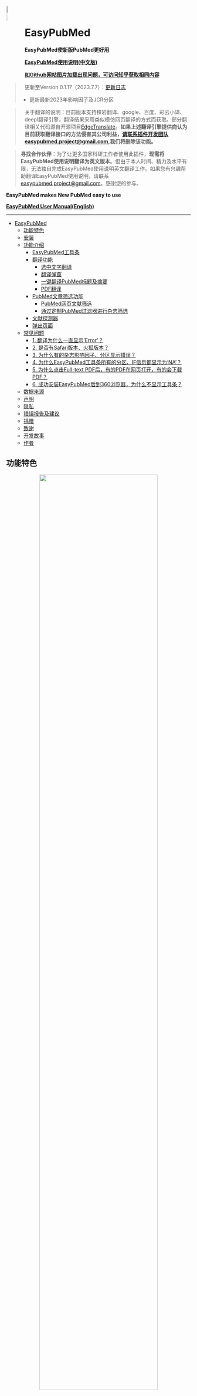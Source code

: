 <left><img src="md_image\ep.png" width=10% style="float:left"/></left>
<br>
<a id="top"></a>
# EasyPubMed 

**EasyPubMed使新版PubMed更好用**

[**EasyPubMed使用说明(中文版)**](https://github.com/naivenaive/EasyPubMed/blob/master/EasyPubMed%E4%BD%BF%E7%94%A8%E8%AF%B4%E6%98%8E.md)

[**如Github网站图片加载出现问题，可访问知乎获取相同内容**](https://zhuanlan.zhihu.com/p/150317440)

> 更新至Version 0.1.17（2023.7.7）：[更新日志](https://github.com/naivenaive/EasyPubMed/blob/master/%E6%9B%B4%E6%96%B0%E6%97%A5%E5%BF%97.md)
> - 更新最新2023年影响因子及JCR分区

> 关于翻译的说明：目前版本支持棵岩翻译、google、百度、彩云小译、deepl翻译引擎，翻译结果采用类似模仿网页翻译的方式而获取。部分翻译相关代码源自开源项目[EdgeTranslate](https://github.com/EdgeTranslate)。**如果上述翻译引擎提供商认为目前获取翻译接口的方法侵害其公司利益，请联系插件开发团队easypubmed.project@gmail.com,我们将删除该功能。**

> **寻找合作伙伴**：为了让更多国家科研工作者使用此插件，**现需将EasyPubMed使用说明翻译为英文版本**。但由于本人时间、精力及水平有限，无法独自完成EasyPubMed使用说明英文翻译工作。如果您有兴趣帮助翻译EasyPubMed使用说明，请联系<easypubmed.project@gmail.com>。感谢您的参与。

**EasyPubMed makes New PubMed easy to use**

 [**EasyPubMed User Manual(English)**](https://github.com/naivenaive/EasyPubMed/blob/master/EasyPubMed%20User%20Manual.md)

-------

- [EasyPubMed](#easypubmed)
  - [功能特色](#功能特色)
  - [安装](#安装)
  - [功能介绍](#功能介绍)
    - [EasyPubMed工具条](#easypubmed工具条)
    - [翻译功能](#翻译功能)
      - [选中文字翻译](#选中文字翻译)
      - [翻译弹窗](#翻译弹窗)
      - [一键翻译PubMed标题及摘要](#一键翻译pubmed标题及摘要)
      - [PDF翻译](#pdf翻译)
    - [PubMed文章筛选功能](#pubmed文章筛选功能)
      - [PubMed网页文献筛选](#pubmed网页文献筛选)
      - [通过定制PubMed过滤器进行杂志筛选](#通过定制pubmed过滤器进行杂志筛选)
    - [文献探测器](#文献探测器)
    - [弹出页面](#弹出页面)
  - [常见问题](#常见问题)
    - [1. 翻译为什么一直显示‘Error’？](#1-翻译为什么一直显示error)
    - [2. 是否有Safari版本、火狐版本？](#2-是否有safari版本火狐版本)
    - [3. 为什么有的杂志影响因子、分区显示错误？](#3-为什么有的杂志影响因子分区显示错误)
    - [4. 为什么EasyPubMed工具条所有的分区、IF信息都显示为‘NA’？](#4-为什么easypubmed工具条所有的分区if信息都显示为na)
    - [5. 为什么点击Full-text PDF后，有的PDF在网页打开，有的会下载PDF？](#5-为什么点击full-text-pdf后有的pdf在网页打开有的会下载pdf)
    - [6. 成功安装EasyPubMed后到360浏览器，为什么不显示工具条？](#6-成功安装easypubmed后到360浏览器为什么不显示工具条)
  - [数据来源](#数据来源)
  - [声明](#声明)
  - [隐私](#隐私)
  - [错误报告及建议](#错误报告及建议)
  - [捐赠](#捐赠)
  - [致谢](#致谢)
  - [开发故事](#开发故事)
  - [作者](#作者)

## 功能特色
<p align="center">
<img src="md_image/0.1.5/demo.gif" width=80% >
</p>

- **专为新版PubMed设计的工具条——看摘要、找全文、收藏文献**
  - 一键点击从UnpayWall、Sci-Hub多渠道获取全文PDF，找全文如此简单
  - 一键收集PubMed文章，好文献随时收藏并支持做多种标记，如星价、旗标、贴标签、写备注
  -  展示最新杂志影响因子（2023年）、JCR分区（2023年）、中科院分区（2022年底）及文章被引用次数
  - 获取文章10000+种参考文献引用格式，覆盖绝大多数SCI杂志
  - 一键导出文献，方便导入Endnote
  - PubMed搜索界面展示完整摘要
- **强大翻译功能——翻译竟然这么方便，文献阅读没烦恼**
  - 支持多种翻译引擎（棵岩翻译、google、百度、彩云小译、deepl）
  - 一键翻译PubMed文章标题及摘要
  - 实时英文翻译 = 选中文字+“T”/“D”键
  - 网页PDF随时翻译=选中文字+“Ctrl+C”键
- **文献探测器——探测所有网页中的文献**
  - 在任何页面探测DOI、PMID、arxivID、谷歌学术（Google scholar）ID
  - 展示文献基本信息，一键直达文献网站、获取文献PDF
- **文献管理助手——浏览器就能把文献管理得井井有条**
  - 文献分项目管理
  - 全文PDF批量下载
  - 全文PDF自动重命名，乱码文件名从此消失
  - 文献附件（Supplementary Material）管理，文献附件也保存得井井有条
- **文献筛选助手——筛选高质量文献如此简单**
  - 支持根据杂志影响因子、分区、被引用次数等6种模式筛选文献
  - PubMed杂志筛选助手帮你筛选高质量杂志
- **通过Edge及Chrome商店审查，安全放心**

<p align="right">
<a href="https://github.com/naivenaive/EasyPubMed/blob/master/EasyPubMed%20User%20Manual.md#functions-and-features">English version: Functions and Features</a>
<br>
<a href="#top">回到顶部</a>
</p>

## 安装

浏览器支持: Chrome, Edge

目前Google及Edge应用商店均已通过应用商店安全审查，您可以通过Chrome及Edge商店添加此扩展。

- Edge：https://microsoftedge.microsoft.com/addons/detail/easypubmed/daibhooimgnmhjagkkjamadijfambhid

- Chrome：https://chrome.google.com/webstore/detail/easypubmed/nkpdpmomjhifdobiopmgfjjffacldfje （国内访问需使用代理）
 
如您觉得好用，希望您可以**在商店给予五星好评并留言**，这将有助于此项目的推广。

如使用其他Chromium内核浏览器（如360极速浏览器），请按如下方法安装：
1. 下载扩展插件: 点击[此链接](https://easypubmed.vercel.app/EasyPubMed_0.1.14.zip)或[百度网盘](https://pan.baidu.com/s/13dd6kB62L3d4tpP_5jGkTg?pwd=yohk)下载EasyPubMed
2. 解压缩EasyPubMed.zip文件生成EasyPubMed文件夹
3. 打开chrome或edge浏览器，在导航栏输入chrome://extensions（Chrome浏览器）或edge://extensions（Edge浏览器），**确保开发者模式打开**，点击‘加载解压缩的扩展’按钮，选择EasyPubMed文件夹即可加载成功。
<p align="right">
<a href="https://github.com/naivenaive/EasyPubMed/blob/master/EasyPubMed%20User%20Manual.md#setup">English version: Setup</a>
<br>
<a href="#top">回到顶部</a>
</p>

## 功能介绍

### EasyPubMed工具条
<p align="center">
<img src="md_image/0.1.5/toolbar.png" width=80% >
</p>

**安装EasyPubMed后，在PubMed搜索界面每篇文献下方将会出现EasyPubMed工具条**

0. 点击向下箭头展示该**文献完整摘要**，展开后点击向上箭头复原。摘要字体大小可在 [弹出界面](#option)-More Options-Abstract Font Size中设置，默认为Normal（正常），另有Large（大号），X-Large（超大号）两种字体大小供选择。
1. EasyPubMed图标：链接到EasyPubMed在Github上的主页

2. 显示杂志JCR分区或中科院分区（可在[弹出界面](#option)设置）

   - JCR分区: 采用最新2020年 *Journal Citation Reports*数据，所显示的分区为该杂志在SCIE所用学科类别中的最佳排名。 比如，该杂志在A学科中排名Q1，在B学科中排名Q3，那么依据其最佳排名该杂志被标注为Q1。不同分区杂志采用不同颜色标注，Q1标注为红色，Q1标注为黄色，Q3标注为绿色，Q4标注为灰色。NA表示该杂志未被收录。

    <img src="md_image/image-20200621180515339.png" alt="image-20200621180515339" width=20% />

   - CAS分区：采用2021年12月发布的中科院（CAS）文献情报分区表，所显示的分区为该杂志在所用学科类别中的最佳排名。我们采用B1、B2、B3、B4表示该杂志在1区、2区、3区、4区。不同分区杂志采用不同颜色标注，B1标注为红色，B1标注为黄色，B3标注为绿色，B4标注为灰色。NA表示该杂志未被收录。

    <img src="md_image/image-20200621181012739.png" alt="image-20200621181012739" width=20% />

   - JCR分区与CAS分区差异请参见 https://zhuanlan.zhihu.com/p/78144183

3. 显示杂志影响因子:  采用最新2020年 *Journal Citation Reports*数据，NA表示该杂志未被收录。
   
4. 显示该篇论文在Pubmed数据库中被引用次数，0表示该杂志未被引用，NA表示未能正确获取该杂志被引用信息。

5. 链接至该文章所对应的Sci-Hub页面。如果未找到该杂志doi，此链接将失活变为灰色。
<p align="center">
   <img src="md_image/image-20200622185138582.png" alt="image-20200622185138582" width=70% />
</p>

1. 全屏显示全文PDF，这是通过综合分析Unpaywall、Sci-Hub多个文献获取平台所获得的PDF链接，可能需要几秒钟加载时间。如果可以获取全文PDF，此链接将被激活并显示'PDF(Full Text)‘，否则连接将变成灰色并显示'PDF(NOT FOUND)'。
<p align="center">
      <img src="md_image/image-20200622073622374.png" alt="image-20200622073622374" width=70% />
</p>

7. **点击进入文献引用界面，在此界面可以自动生成文内及文末文献引用格式及文献信息**
<p align="center">
      <img src="md_image/0.1.14/citation.png" alt="image-20200622073913101" width=70% />
</p>

- ① 选择需要的引用格式（Citation Style），可选择的引用格式包括CSL格式和自定义的3种格式。[CSL(Citation Style language)](https://citationstyles.org/)是目前开发最为完备的文献引用编辑语言，支持自动生成10000+杂志的文内引用格式及文末参考文献格式。CSL支持的杂志EasyPubMed插件均支持。自定义的3种格式为科研人员经常在做论文笔记时使用的文献引用格式：
  1. Quick Reference（Last Author）：文内引用格式为*通讯作者，发表年份，杂志名缩写[影响因子，PMID]*,文末参考文献格式为*杂志名缩写.发表年份 月份 日期；卷（期）：页码*
  2. Quick Reference（First, Last Author）：文内引用格式为*通讯作者，发表年份，杂志名缩写[影响因子，PMID]*,文末参考文献格式同上
  3. Powerpoint Reference:为制作幻灯片时常用的文献引用格式，形式为*第一作者（如作者有多人则跟随et al.） 杂志名缩写 发表年份*
  **如您在使用中有其他文献引用格式需求，可以通过[错误报告及建议](#contact)联系我，我将在后续版本中加入反馈需求较集中的文献引用格式。**
- ② 选择引用语言，默认为自动（Auto），通常不需要更改
- ③ 展示文内引用格式，点击前方<span style="color:#20558a">🗍</span>可复制
- ④ 展示文末参考文献格式，点击前方<span style="color:#20558a">🗍</span>可复制
- ⑤ 选择文献格式，支持BIBTEX、RIS、CSL-JSON三种格式，可将文献信息导入Endnote、Citavi、Zotero、NoteExpress等文献管理软件
- ⑥ 下载RIS格式文件，以方便导入Endnote
- ⑦ 复制文献信息
- ⑧ 根据⑤选择的格式展示相应文献信息

8. **点击进入文献收集界面，在此界面可以收集论文至EasyPubMed文献管理器（Reference Manager）**
<p align="center">
      <img src="md_image/0.1.5/collect.png" width=70% />
</p>

- ① 界面上方显示此篇文章的基本信息包括题目（Title）、发表杂志（Journal）、作者（Author）、PMID、DOI
- ② 选择将此文章加入的项目（Project），点击输入框可弹出目前已经建立的项目名，若要新建项目可以点击后方<span style="color:#33bea6">⊕</span>创建新项目
- ③ 为此文章设立红旗标记或绿旗标记，您可以自定义各标记意义，如红旗表示文章重要，蓝旗表示文章需要进一步阅读等
- ④ 为此文章设立标签（Tag），默认标签有Read、Go through reference、Discussion，点击输入框会弹出目前项目已设立标签并可选择，也可在输入框输入新的标签，点按回车或后方<span style="color:#33bea6">⊕</span>键加入标签。已设立的标签会在下方展示，**双击已加入标签可以将其删除**
- ⑤ 为此文章进行星价，点击末端<span style="color:#33bea6">🗘</span>键可以重新评价
- ⑥ 为此文章注释（note），如可输入备注信息
- ⑦ 点击Collect键，此文章将被收集入EasyPubMed文献管理器（Reference Manager），可通过[弹出界面](#option)-Reference Manager进入文献管理器，详情参见[文献管理助手使用说明](https://github.com/naivenaive/EasyPubMed/blob/master/%E6%96%87%E7%8C%AE%E7%AE%A1%E7%90%86%E5%8A%A9%E6%89%8B%E4%BD%BF%E7%94%A8%E8%AF%B4%E6%98%8E.md)
- ⑧ 点击Abandon键，放弃收集此篇文章

<p align="center">
      <img src="md_image\reference_manager\pubmed_collect.gif" width=80% />
</p>

### 翻译功能
<p align="center">
     <img src="md_image/0.1.14/translation2.gif" width=80% />
</p>

#### 选中文字翻译
- **此功能可在任何页面（包括但不限于PubMed）中使用**
- **选中需要翻译的文字，按翻译快捷键（默认为‘T’）**，即在选中部分文字前方出现翻译结果，以绿色文字展示。
- 单基‘EP’图标打开翻译弹窗
- **双击‘EP’图标或翻译绿色字体部分可关闭所对应翻译结果，按翻译清除快捷键（默认为‘Z’）清除界面所有翻译结果**
- 翻译结果由各翻译引擎提供，点击翻译引擎链接，可以直达翻译网站页面。
- 翻译功能默认开启，可通过 [弹出界面](#option)-More Options- Enable Translation 设置关闭此功能
- 翻译快捷键、翻译清除快捷键可以在 [弹出界面](#option)-More Options-Translate Key/Clear Key 中设置，快捷键可使用A-Z任一字母，但两者不能相同。
- 翻译引擎可以在翻译弹窗中设置
- 翻译目标语言可以在 [弹出界面](#option)-More Options-Target Language 中设置，默认为Chinese Simplified(简体中文)，也可以在翻译弹窗中设置。

#### 翻译弹窗
<p align="center">
     <img src="md_image/0.1.14/translateModal.png" width=80% />
</p>

- **此功能可在任何页面（包括但不限于PubMed）中使用**
- **选中需要翻译的文字，按翻译弹窗快捷键（默认为‘D’）**，即可展示翻译弹窗，并自动查询所选单词或翻译所选句子。
- 翻译弹窗分为三个界面：Dictionary、Translate、Settings
  - Dictionary（词典界面）：可在此界面查询单词含义、例句（由Bing提供）
  - Translate（翻译界面）：可通过Service（服务）选择翻译引擎，包括自动（Auto）、google、bing、百度、腾讯、彩云小译、deepl。可通过Target（目标语言）选择翻译的目标语言，google翻译支持语言丰富，而其他翻译引擎仅支持中（简体）英互译。点击“Translate”按键获取翻译结果，点击“Copy”按键复制翻译结果。
  - Settings（设置界面）：可通过拖动各翻译引擎标记，以设置自动翻译过程中各翻译引擎的先后顺序
- 可以拖动翻译弹窗标题栏在界面自由移动弹窗，选择弹窗各边角以缩放弹窗。点击翻译界面右上角‘—’键，可以隐藏翻译界面。
- 翻译弹窗快捷键可以在 [弹出界面](#option)-More Options-Translate Modal Key设置。

#### 一键翻译PubMed标题及摘要
<p align="center">
     <img src="md_image/translation3.gif" width=80% />
</p>

- 每篇文章标题后均有标题翻译按键，点击此按键即刻获取标题翻译结果
- 在PubMed搜索界面，点击摘要全文前端摘要翻译按键即可获取此篇摘要翻译结果。在PubMed单篇文章展示界面，点击摘要末尾处摘要翻译按键即可获取此篇摘要翻译结果。
- 与选中翻译功能一致，双击‘EP’图标或翻译绿色字体部分可关闭所对应翻译结果，按翻译清除快捷键（默认为‘Z’）清除界面所有翻译结果
- 此功能默认开启，可通过 [弹出界面](#option)-More Options- Translation Button设置关闭此功能

#### PDF翻译
<p align="center">
     <img src="md_image/0.1.14/pdfTranslate.gif" width=80% />
</p>

- 如上图所示，当打开本地(需允许访问文件URL)或互联网加载的PDF文件时，在屏幕右下角会出现翻译图标。点击图标即可出现翻译弹窗。
- **选中PDF内文字，并按Ctrl+C，即可在翻译界面中获得单词查询及句子翻译。操作与翻译弹窗一致**

### PubMed文章筛选功能
#### PubMed网页文献筛选
- PubMed网页文献筛选功能可按您的需求选择性展示部分文献，如展示影响因子大于3分杂志收录的文献、位于中科院分区一区杂志收录的文献、引用次数大于10次的文献等。此功能通过EASYPUBMED FILTER实现。
 
<p align="center">
     <img src="md_image/0.1.14/easypubmedFilter.png" width=80% />
</p>

- EASYPUBMED FILTER在PubMed搜索界面左侧，提供以下六种文章筛选方案（见上图）：影响因子（IMPACT FACTOR）、JCR分区（JCR QUARTILE）、CAS分区（CAS BLOCK）、是否为顶级杂志（TOP/NON-TOP JOURNAL）、是否为SCI收录杂志（SCI/NON-SCI INDEXED JOURNAL）、是否为高频引用文章（HIGHLY CITED PAPERS）。点击任一个选项其下方将出现对应筛选的具体标准。
  - 影响因子：可在‘Min’（最小值）和‘Max’（最大值）处设置杂志影响因子范围。如设置Min为3，Max为10，则仅展示影响因子在3-10分之间文章，而不在此区间内的文章将会被自动隐藏。
  - JCR分区：按JCR分区筛选，如勾选Q1、Q2，则展示位于JCR分区1区和2区的杂志所收录的文章，其余文章将被自动隐藏。
  - CAS分区：按中科院（CAS）分区筛选，与JCR分区类似
  - 是否为顶级杂志：按是否为顶级杂志筛选
    - 顶级杂志指在中国科学院文献情报中心期刊分区中被划为顶刊的杂志
  - 是否为SCI收录杂志：按是否被SCIE收录筛选
  - 是否为高频引用文章：根据文章被引用次数筛选，如设置为10，则仅展示被引用超过10次的文章，其余文章将被隐藏。
- 设置筛选标准后，点击下方Activate EasyPubMed Filter按键对搜索结果进行筛选，如修改筛选标准需点击Refresh EasyPubMed Filter重新筛选。单击Deactivate EasyPubMed Filter关闭杂志筛选功能。
- 如希望每次打开PubMed搜索页面自动应用此筛选机制，请勾选“Automatically enable filter”选项
- 此功能默认开启，可通过 [弹出界面](#option)-More Options- Enable PubMed Filter设置关闭此功能
#### 通过定制PubMed过滤器进行杂志筛选
- 通过点击[弹出界面](#option)-PubMed Filter Manger打开PubMed杂志筛选助手。
- PubMed杂志筛选助手帮助您筛选您所在专业需重点关注的杂志，自动将杂志目录转化为PubMed过滤器检索式，并帮助您将检索式自动导入PubMed账号，以最大限度满足您对于杂志筛选需求。
- 杂志筛选助手使用方法请参见<a target='_blank' href="https://github.com/naivenaive/EasyPubMed/blob/master/PubMed%E6%9D%82%E5%BF%97%E7%AD%9B%E9%80%89%E5%8A%A9%E6%89%8B%E4%BD%BF%E7%94%A8%E8%AF%B4%E6%98%8E.md">PubMed杂志筛选助手使用说明</a>

### 文献探测器
- EasyPubMed探测器可以在任何页面（包括PubMed）自动检测文献标识符如DOI、PMID、arxivID、谷歌学术（Google scholar）ID。
- 若在网页中探测到文献标识符，则在该页面右小角会出现探测器按钮，在识别成功的标志符后方会出现探测器标志。
 <p align="center">
     <img src="md_image/0.1.14/esSidebarDetector.png" width=80% />
</p> 

- 点击探测器按钮或文献标识符后方的探测器标志会弹出侧边栏
  - 侧边栏标题行提供：Home(目录页)、←（后退）、→（前进）、Hide（隐藏侧边栏）多种功能
  - 侧边栏目录页展示该网页中探测到的所有文献标题及标识符
  
     <p align="center">
     <img src="md_image/0.1.14/esSidebarCatalog.png" width=30% />

  - 点击文献标题进入内容页，内容页会展示文献基本信息，文献网站链接（Web Link）、文献PDF链接（PDF Link）。探测器会根据文献标识符搜索PubMed、PMC、Crossref、Arxiv、Google scholar、Scihub等多个数据库以获取文献基本信息和链接。若该文献信息可以从多个渠道获得，用户可以通过点击Source（来源）切换文献信息来源。
  - 点击内容页下方Citation进入引用页，该页使用方法与EasyPubMed工具条中Citation弹出界面相同
  - 点击内容页下方“Refetch link”按键，重新获取文献相关链接
- 此功能默认关闭，可通过 [弹出界面](#option)-More Options- Enable Detector打开此功能


<p style="text-align:center">
     <img src="md_image/0.1.14/esSidebarContent.png" width=25% style="display:inline"/>
     <img src="md_image/0.1.14/esSidebarCitation.png" width=25% style="display:inline"/>
</p> 

### 弹出页面

<p align="center">
     <img src="md_image/0.1.14/popup.png" width=80% />
</p>

**左键点击浏览器右上角深蓝色EP（EasyPubMed）按钮将会出现弹出页面，您可在此页面进行参数设置、快捷功能访问并了解EasyPubMed使用。**

1. 设置默认Sci-Hub地址，默认为 https://sci-hub.st/. 您可以在 https://sci-hub.st/, https://sci-hub.se/,  https://sci-hub.ru/,https://sci-hub.ee/, https://sci-hub.do/, https://sci-hub.ren/, https://sci-hub.cc/, https://sci-hub.tw/, https://sci-hub.shop/ 中选择合适的Sci-Hub地址。当你发现所有的文章均无法获取全文时，请在此处尝试更改Sci-Hub地址以解决。
2. 如您不知道目前可以选择哪个Sci-Hub网站时，您可点击此处获取推荐的Sci-Hub网站列表
3. <a id="option"></a> 点击More Options设置更多参数：
- A、B. 选择展示JCR分区或CAS分区。如果一种方法被激活，另一种分区方法将自动关闭。默认采用JCR分区。
- C. 激活EasyPubMed过滤功能
- D. 激活探测器功能
- E. 调整EasyPubMed工具条至上方，激活效果如下
   
<p align="center">
     <img src="md_image/0.1.14/topMode.png" width=80% />
</p>

     
 - F. 设置在Pubmed搜索界面完整摘要字体大小，默认为Normal（正常），另有Large（大号），X-Large（超大号）供选择
 - G. 激活翻译功能，如此功能关闭则下方翻译相关选项将隐藏
 - H. 选择是否展示PubMed标题翻译按键（下图A）和摘要翻译按键（下图B）。

<p align="center">
     <img src="md_image/toolbar2.png" width=50% />
</p>
<p align="center">
     <img src="md_image/translation3.png" width=50% />
</p>


  - I. 翻译弹窗快捷键，默认为"D",可以设置使用A-Z任一字母，但不能与翻译快捷键、清除翻译快捷键相同。
  - J. 翻译快捷键，默认为"T",可以设置使用A-Z任一字母，但不能与翻译弹窗快捷键、清除翻译快捷键相同。
  - K. 清空翻译快捷键，默认为"Z",可以设置使用A-Z任一字母，但不能与翻译弹窗快基尔坚、翻译快捷键相同。
  - L. 选择翻译语言，默认翻译为Simplified Chinese（简体中文）。
  - M. 是否愿意参与使用体验改善项目，详情参见[隐私](#privacy)
  - N. 恢复默认设置

4. 打开PubMed杂志筛选助手（PubMed Filter Manager）
2. 打开文献管理助手（Reference Manager）
3. 打开PubMed首页: https://pubmed.ncbi.nlm.nih.gov/
4. 打开您设置的Sci-Hub网站首页：默认为 'https://sci-hub.st/
5. 打开[Google翻译中文站](https://translate.google.cn/)
6. 可在此处键入所要查询杂志的名称、缩写或ISSN、eISSN以检索杂志的信息。杂志信息包括杂志名称、缩写、ISSN，eISSN、是否被SCI收录、杂志影响因子，JCR分区，CAS（中科院）分区、是否为顶级刊物及杂志分类信息等。所有PubMed收录杂志信息均可在此处查询。
7.  词典功能，在此处键入单词以获取必应词典解释。
8.  可在此处输入所寻找文章的PMID号、DOI或论文题目直接连接到Sci-Hub网站获取全文。在此处搜索与在Sci-Hub首页搜索所得结果是一致的。
9.  查看EasyPubMed使用手册
10. 向EasyPubMed报告错误或提出建议
11. 捐助EasyPubMed项目
12. 了解EasyPubMed开发故事及作者
13. EasyPubMed版本号及作者信息
<p align="right">
<a href="https://github.com/naivenaive/EasyPubMed/blob/master/EasyPubMed%20User%20Manual.md#details">English version: Details</a>
<br>
<a href="#top">回到顶部</a>
</p>

## 常见问题

### 1. 翻译为什么一直显示‘Error’？
目前EasyPubMed插件使用Google翻译及Bing词典功能提供翻译结果。由于Google已经退出中国，因此其服务并不稳定，有可能会某些时间段无法使用。请耐心等待一段时间，功能通常会自行恢复。目前市面市面绝大多翻译服务均是需要付费使用，google翻译是目前可及翻译效果最好、免费的翻译工具，望各位理解。

### 2. 是否有Safari版本、火狐版本？
Safari版本正在开发中，预及年底上线，此版本会酌情收取一定费用，望用户理解。火狐浏览器内核与Chrome和Edge有一些差异，开发需要对代码进行较多更改，短期内并没有计划。如果你希望在上述平台开发类似插件，可以联系我，我将提供必要的帮助。

### 3. 为什么有的杂志影响因子、分区显示错误？
EasyPubMed插件内核数据采用杂志唯一的ISSN编号将Pubmed数据库杂志信息、JCR报告、中科院（CAS）文献情报分区表合并。由于合并过程中存在误差因而造成错误，如果您发现可以联系<easypubmed.project@gmail.com>。

### 4. 为什么EasyPubMed工具条所有的分区、IF信息都显示为‘NA’？
如果你的浏览器同时安装其他类似工具如Scholarscope，其可能会与EasyPubMed造成冲突，因而导致信息无法正常显示。建议可通过以下两种方法解决：1. 暂时关闭其他插件如Scholarscope，后再次打开。2.卸载其他插件。如问题仍无法解决，可以联系我。

### 5. 为什么点击Full-text PDF后，有的PDF在网页打开，有的会下载PDF？
EasyPubMed可以帮助从Unpaywall、Sci-hub等多更疲态获取全文。由于各平台设置不同，因此有的PDF是在网页中打开，有的是自动下载PDF。

### 6. 成功安装EasyPubMed后到360浏览器，为什么不显示工具条？
很多浏览器如360浏览器有兼容模式、极速模式两种模式，在兼容模式中，EasyPubMed插件会被屏蔽。因此若想成功使用插件，请确保浏览器在极速模式下运行。

## 数据来源

采用杂志唯一的ISSN编号将Pubmed数据库杂志信息、2023年JCR报告（SSCI、SCIE）、2022年12月发布的中科院（CAS）文献情报分区表增强版合并。我们采用Pubmed杂志缩写获取各杂志的影响因子、JCR分区及CAS分区。结果已经过手动核查。由于合并过程可能出现错误，如果您发现数据有误，您可以通过发送邮件到<easypubmed.project@gmail.com>或在<https://github.com/naivenaive/EasyPubMed/issues>中发起新提议以将错误信息报告给我们. 

<p align="right">
<a href="https://github.com/naivenaive/EasyPubMed/blob/master/EasyPubMed%20User%20Manual.md#data-source">English version: Data source</a>
<br>
<a href="#top">回到顶部</a>
</p>

## 声明

EasyPubMed及其作者不对此扩展所提供数据（包括JCR杂志影响因子、杂志JCR分区、杂志CAS分区、文章引用信息）准确性及 Sci-Hub、unpaywall全文数据来源及准确性负责。如果您希望获取JCR影响因子、杂志JCR分区，请访问JCR官方网站: https://jcr.clarivate.com/. 如果您希望获取中科院（CAS）文献情报分区，请访问: http://www.fenqubiao.com/. 翻译结果由各翻译引擎提供，EasyPubMed及其作者不对翻译结果负责。
<p align="right">
<a href="https://github.com/naivenaive/EasyPubMed/blob/master/EasyPubMed%20User%20Manual.md#disclaimer">English version: Data source</a>
<br>
<a href="#top">回到顶部</a>
</p>

 <a id="privacy"></a>
 
## 隐私
 该扩展不收集任何可以确定您身份的信息。该扩展使用您所访问的PubMed (https://pubmed.ncbi.nlm.nih.gov/) 网站中所获得文章的相关信息。该扩展会将插件设置、加入文献管理助手的文献数据存入到本地存储中，这些信息仅保存在您的本地电脑。以下内容可能涉及您的个人信息：

  - 体验改善计划：为了改善插件的使用体验及进一步开发如使获取全文更方便等，插件可能会搜集您所访问的部分网站的相关信息。信息将以匿名加密的形式传递，任何可以确定您身份的信息不会被上传。**如果您不希望加入体验改善计划，您可以通过关闭‘弹出页面-Help improve experience'退出**.
 - 您所访问的PubMed网站中所获得文章的相关信息：该扩展通过分析网站中展示的文章信息获取各文章doi号码并将号码传递到后台。在后台，扩展匿名地通过doi号码访问Unpaywall及您所选择的Sci-Hub网址以获取该文章全文PDF。该信息被传递到前台以激活或失活“Full-text"按钮的形式显示在页面中。在此过程中未传递您的任何私人信息。
 - 您所需要翻译的相关文字：该扩展将您需要翻译的文字发送至后台。在后台，扩展匿名地将需要翻译的文字发送至相应翻译网站以获取翻译结果。在此过程中未传递您的任何私人信息。
  
扩展需要权限说明：
  - 存储及无限存储权限：扩展需要存储用户得文献信息及用户设置到本地存储，由于文献信息通常包含很多项目，容量很大，因此插件需要无限存储权限。
  - 下载权限：扩展文献管理助手帮助用户下载文献并规范的存储到相应位置以方便寻找。此外，扩展在每次下载时会对文献重命名以规范化文献命名。这些过程需要下载权限。
  - 剪贴板阅读权限：PDF翻译功能通过剪贴板实现。当用户选中PDF内文字，按Ctrl+C，文字被保存到剪贴板。扩展后台通过阅读剪贴板获取PDF内选中文字并进一步处理翻译。
  - 剪贴板书写权限：扩展需要此权限将参考文献信息复制到剪贴板以备用户复制到其他位置。
  
EasyPubMed尊重您的的数据隐私。您任何私人信息均不会在未经您允许情况下搜集、分享、上传或向第三方披露。如有任何有关数据搜集及隐私方面的问题，您可以随时联系 easypubmed.project@gmail.com。

<p align="right">
<a href="https://github.com/naivenaive/EasyPubMed/blob/master/EasyPubMed%20User%20Manual.md#privacy-policy">English version: Privacy policy</a>
<br>
<a href="#top">Back to top</a>
</p>

<a id="contact"></a>

## 错误报告及建议

我们正在为此扩展增添更多功能，如果您有想法或建议请告知我们。如果您发现数据错误请告知我们。您可以通过发送邮件到<easypubmed.project@gmail.com>或在<https://github.com/naivenaive/EasyPubMed/issues>中发起新提议以将错误信息报告给我们。非常希望得到您的反馈。

<p align="right">
<a href="https://github.com/naivenaive/EasyPubMed/blob/master/EasyPubMed%20User%20Manual.md#bug-report-and-suggestion">English version: Bug report and suggestion</a>
<br>
<a href="#top">回到顶部</a>
</p>



## 捐赠

EasyPubMed是完全免费的，但此扩展开发过程需要耗费很多的时间和精力。

**如果您觉得此扩展有用、好用，能否请作者吃一份烤冷面（10元），喝一杯咖啡（20元），一盘锅包肉（50元）或一顿美味的海底捞（100元）呢？我将深受鼓舞并尽力维护好此项目。**

<p align='center'>
<left><img src="md_image/donation.gif" alt="image_20200623115902.jpg"  width=70% />
</p>

<p align="right">
<a href="https://github.com/naivenaive/EasyPubMed/blob/master/EasyPubMed%20User%20Manual.md#donation">English version: Donation</a>
<br>
<a href="#top">回到顶部</a>
</p>

## 致谢

感谢所有向此项目捐赠及提出宝贵意见的用户，您的支持使此项目变得更有生机。感谢参与EasyPubMed各版本内测的朋友们，感谢你们提出的宝贵建议。
感谢DremyGit/ChromeBingDict、EdgeTranslate项目对本插件翻译功能的启示。感谢CSL项目提供文献引文格式转换功能。

<p align="right">
<a href="https://github.com/naivenaive/EasyPubMed/blob/master/EasyPubMed%20User%20Manual.md#donation">English version: Donation</a>
<br>
<a href="#top">回到顶部</a>
</p>

## 开发故事

我是一名医学生，经常使用Pubmed查阅文献。几年前，我发现了名为Pubmedy的扩展插件。该插件帮助我节省了大量查阅全文的时间。尽管此插件非常好用，但是2018年就停止更新了。2020年5月Pubmed停止了对旧版本的支持并以新版本替代，自此Pubmedy插件再也不能使用。在使用新版本Pubmed过程中，没有此插件的帮助我感觉很不适应。因此，我决定制作一个为新版Pubmed设计的新插件。

作为一名医学生，我对于编程仅限于用R、Python进行数据处理，我完全不了解如何编写这样的插件。在我下定决心后，我开始自学 JavaScript，CSS及 HTML前端开发知识。以原Pubmedy插件作为老师，结合自学内容在克服了重重困难后成功在2020年7月制作并发布了EasyPubMed插件第一版。此后我又不断学习插件制作相关知识，并于2020年11月发布了EasyPubMed v0.1.1，这个版本中使用Vue框架重塑了插件核心并加入了大家需求比较集中的翻译及文献过滤功能。

时光荏苒，阳光又撒进了生活，神庇护着这一个小生灵。在后期多次版本迭代中修复很多bug，并增加了文献引用功能、文献管理功能及翻译功能。在近一年，我收到了很多学者提出的建议，根据大家的反馈，我对翻译功能进行了深入优化并加入了PubMed文献自动过滤、Endnote文献导出等功能，希望大家对这些新增功能满意。

EasyPubMed插件目前在Edge商店已有5万+下载量，Chrome商店有3万+下载量并入选精选插件。感谢广大医务科研工作者对此插件的支持。由于水平有限，制作过程中难免会出现一些bug，希望您可以将您的体验及所发现的错误报告给我easypubmed.project@gmail.com，我将非常感激。

<p align="right">
<a href="https://github.com/naivenaive/EasyPubMed/blob/master/EasyPubMed%20User%20Manual.md#developing-story">English version: Developing story</a>
<br>
<a href="#top">回到顶部</a>
</p>

## 作者
<left><img src="md_image/image-20200622192159106.png" alt="image-20200622192159106"  width=10% />

**田振**

**经历**

- 2010-2015：上海交通大学医学院就读临床医学

- 2015-2018：复旦大学上海医学院就读；华山医院皮肤科住院医生

- 2018-今：自由职业，等待机会与希望，运似轻舟，世间沧海，愿神庇佑

**兴趣爱好**

- 聊人生和希望
- 皮肤病诊疗 (银屑病、痤疮、脱发等), 医疗美容 (护肤品、激光等)
- 医学科普及医学教育
- 医学统计及生物信息学，使用R、Python处理医学相关数据
- 前端编程（JavaScript、CSS、HTML、Vue）开发扩展

>**如果您和我有相似的兴趣，或者您遇到困难觉得我的兴趣爱好可能对您有所帮助，或者您有一些兼职工作如医学材料翻译、医学科普制作等我可以帮助完成，亦或您单纯想同我聊一聊人生和希望，欢迎与我联系。**

**联系方式**

- Email: tianzhenwork@outlook.com
- 知乎: https://www.zhihu.com/people/naivenaive

<p align="right">
<a href="https://github.com/naivenaive/EasyPubMed/blob/master/EasyPubMed%20User%20Manual.md#author">English version: Author</a>
<br>
<a href="#top">回到顶部</a>
</p>
